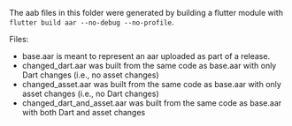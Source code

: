 The aab files in this folder were generated by building a flutter module with
`flutter build aar --no-debug --no-profile`.

Files:

- base.aar is meant to represent an aar uploaded as part of a release.
- changed_dart.aar was built from the same code as base.aar with only Dart changes (i.e., no asset changes)
- changed_asset.aar was built from the same code as base.aar with only asset changes (i.e., no Dart changes)
- changed_dart_and_asset.aar was built from the same code as base.aar with both Dart and asset changes

